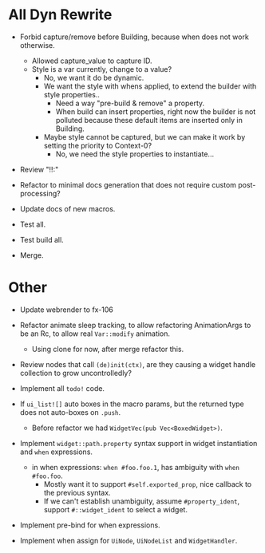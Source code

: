 # All Dyn Rewrite

* Forbid capture/remove before Building, because when does not work otherwise.
    - Allowed capture_value to capture ID.
    - Style is a var currently, change to a value?
        - No, we want it do be dynamic.
        - We want the style with whens applied, to extend the builder with style properties..
            - Need a way "pre-build & remove" a property.
            - When build can insert properties, right now the builder is not polluted because these default items are inserted only in Building.
        - Maybe style cannot be captured, but we can make it work by setting the priority to Context-0?
            - No, we need the style properties to instantiate...

* Review "!!:"

* Refactor to minimal docs generation that does not require custom post-processing?
* Update docs of new macros.
* Test all.
* Test build all.
* Merge.

# Other

* Update webrender to fx-106
* Refactor animate sleep tracking, to allow refactoring AnimationArgs to be an Rc, to allow real `Var::modify` animation.
    - Using clone for now, after merge refactor this.

* Review nodes that call `(de)init(ctx)`, are they causing a widget handle collection to grow uncontrolledly?

* Implement all `todo!` code.

* If `ui_list![]` auto boxes in the macro params, but the returned type does not auto-boxes on `.push`.
    - Before refactor we had `WidgetVec(pub Vec<BoxedWidget>)`.

* Implement `widget::path.property` syntax support in widget instantiation and `when` expressions.
    - in when expressions: `when #foo.foo.1`, has ambiguity with `when #foo.foo`.
        - Mostly want it to support `#self.exported_prop`, nice callback to the previous syntax.
        - If we can't establish unambiguity, assume `#property_ident`, support `#::widget_ident` to select a widget.

* Implement pre-bind for when expressions.
* Implement when assign for `UiNode`, `UiNodeList` and `WidgetHandler`.
